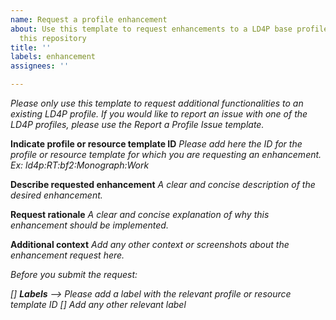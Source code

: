 ```yaml
---
name: Request a profile enhancement
about: Use this template to request enhancements to a LD4P base profile located in
  this repository
title: ''
labels: enhancement
assignees: ''

---
```


_Please only use this template to request additional functionalities to an existing LD4P profile. If you would like to report an issue with one of the LD4P profiles, please use the Report a Profile Issue template._

**Indicate profile or resource template ID**
_Please add here the ID for the profile or resource template for which you are requesting an enhancement. Ex: ld4p:RT:bf2:Monograph:Work_

**Describe requested enhancement**
_A clear and concise description of the desired enhancement._

**Request rationale**
_A clear and concise explanation of why this enhancement should be implemented._

**Additional context**
_Add any other context or screenshots about the enhancement request here._

_Before you submit the request:_

_[] **Labels** -->  Please add a label with the relevant profile or resource template ID_
_[] Add any other relevant label_
